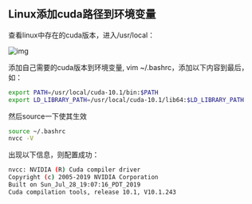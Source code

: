 ## Linux添加cuda路径到环境变量

查看linux中存在的cuda版本，进入/usr/local：

![img](https://testingcf.jsdelivr.net/gh/Jokerealm/MyPic@img/img/543473-20210827120949934-512093908.png)

添加自己需要的cuda版本到环境变量, vim ~/.bashrc，添加以下内容到最后，如：

```bash
export PATH=/usr/local/cuda-10.1/bin:$PATH
export LD_LIBRARY_PATH=/usr/local/cuda-10.1/lib64:$LD_LIBRARY_PATH
```

 然后source一下使其生效

```bash
source ~/.bashrc
nvcc -V
```

出现以下信息，则配置成功：

```bash
nvcc: NVIDIA (R) Cuda compiler driver
Copyright (c) 2005-2019 NVIDIA Corporation
Built on Sun_Jul_28_19:07:16_PDT_2019
Cuda compilation tools, release 10.1, V10.1.243
```